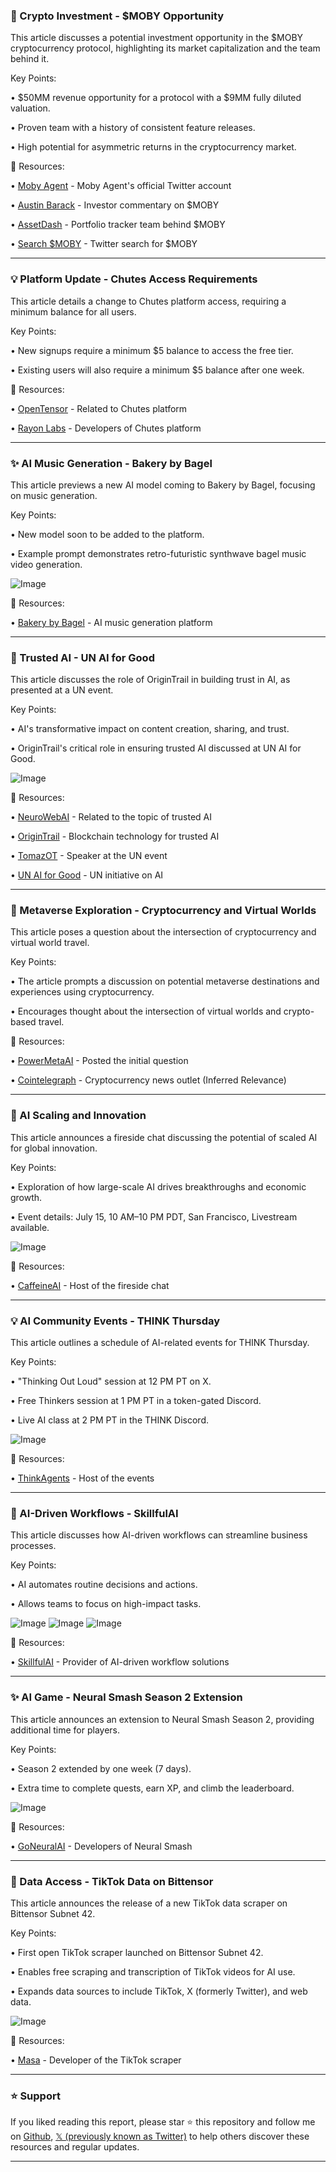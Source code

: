 ### 🚀 Crypto Investment - $MOBY Opportunity

This article discusses a potential investment opportunity in the $MOBY cryptocurrency protocol, highlighting its market capitalization and the team behind it.

Key Points:

• $50MM revenue opportunity for a protocol with a $9MM fully diluted valuation.


• Proven team with a history of consistent feature releases.


• High potential for asymmetric returns in the cryptocurrency market.



🔗 Resources:

• [Moby Agent](https://x.com/mobyagent) - Moby Agent's official Twitter account


• [Austin Barack](https://x.com/AustinBarack) - Investor commentary on $MOBY


• [AssetDash](https://x.com/assetdash) - Portfolio tracker team behind $MOBY


• [Search $MOBY](https://x.com/search?q=%24MOBY&src=cashtag_click) - Twitter search for $MOBY


---
### 💡 Platform Update - Chutes Access Requirements

This article details a change to Chutes platform access, requiring a minimum balance for all users.

Key Points:

• New signups require a minimum $5 balance to access the free tier.


• Existing users will also require a minimum $5 balance after one week.



🔗 Resources:

• [OpenTensor](https://x.com/opentensor) - Related to Chutes platform


• [Rayon Labs](https://x.com/rayon_labs) - Developers of Chutes platform


---
### ✨ AI Music Generation - Bakery by Bagel

This article previews a new AI model coming to Bakery by Bagel, focusing on music generation.

Key Points:

• New model soon to be added to the platform.


• Example prompt demonstrates retro-futuristic synthwave bagel music video generation.



![Image](https://pbs.twimg.com/amplify_video_thumb/1943057697949024257/img/OEfzWlPPzmcaov4X.jpg)


🔗 Resources:

• [Bakery by Bagel](https://x.com/bagelopenai) - AI music generation platform


---
### 🤖 Trusted AI - UN AI for Good

This article discusses the role of OriginTrail in building trust in AI, as presented at a UN event.

Key Points:

• AI's transformative impact on content creation, sharing, and trust.


• OriginTrail's critical role in ensuring trusted AI discussed at UN AI for Good.



![Image](https://pbs.twimg.com/amplify_video_thumb/1940395127245086721/img/C5ToMr1Pv-ng1Udz.jpg)


🔗 Resources:

• [NeuroWebAI](https://x.com/NeuroWebAI) - Related to the topic of trusted AI


• [OriginTrail](https://x.com/origin_trail) - Blockchain technology for trusted AI


• [TomazOT](https://x.com/TomazOT) - Speaker at the UN event


• [UN AI for Good](https://x.com/AIforGood) - UN initiative on AI


---
### 🤖 Metaverse Exploration - Cryptocurrency and Virtual Worlds

This article poses a question about the intersection of cryptocurrency and virtual world travel.

Key Points:

• The article prompts a discussion on potential metaverse destinations and experiences using cryptocurrency.


• Encourages thought about the intersection of virtual worlds and crypto-based travel.



🔗 Resources:

• [PowerMetaAI](https://x.com/PowerMetaAI) - Posted the initial question


• [Cointelegraph](https://x.com/Cointelegraph) -  Cryptocurrency news outlet (Inferred Relevance)


---
### 🤖 AI Scaling and Innovation

This article announces a fireside chat discussing the potential of scaled AI for global innovation.

Key Points:

• Exploration of how large-scale AI drives breakthroughs and economic growth.


• Event details: July 15, 10 AM–10 PM PDT, San Francisco, Livestream available.



![Image](https://pbs.twimg.com/media/GvccBZcWcAAj_LZ?format=jpg&name=small)


🔗 Resources:

• [CaffeineAI](https://x.com/caffeineai) - Host of the fireside chat


---
### 💡 AI Community Events - THINK Thursday

This article outlines a schedule of AI-related events for THINK Thursday.

Key Points:

• "Thinking Out Loud" session at 12 PM PT on X.


• Free Thinkers session at 1 PM PT in a token-gated Discord.


• Live AI class at 2 PM PT in the THINK Discord.



![Image](https://pbs.twimg.com/media/GvcKfP2WsAA-FQN?format=jpg&name=small)


🔗 Resources:

• [ThinkAgents](https://x.com/thinkagents) - Host of the events


---
### 🤖 AI-Driven Workflows - SkillfulAI

This article discusses how AI-driven workflows can streamline business processes.

Key Points:

• AI automates routine decisions and actions.


• Allows teams to focus on high-impact tasks.



![Image](https://pbs.twimg.com/media/Gvbth-KWwAErIEM?format=jpg&name=small)
![Image](https://pbs.twimg.com/media/Gvbtl9iW8AARTUr?format=jpg&name=900x900)
![Image](https://pbs.twimg.com/media/GvAg-1jXoAA_hi8?format=jpg&name=240x240)


🔗 Resources:

• [SkillfulAI](https://x.com/SkillfulAI) - Provider of AI-driven workflow solutions


---
### ✨ AI Game - Neural Smash Season 2 Extension

This article announces an extension to Neural Smash Season 2, providing additional time for players.

Key Points:

• Season 2 extended by one week (7 days).


• Extra time to complete quests, earn XP, and climb the leaderboard.



![Image](https://pbs.twimg.com/media/GvbdRKEXcAAyWFr?format=jpg&name=small)


🔗 Resources:

• [GoNeuralAI](https://x.com/GoNeuralAI) - Developers of Neural Smash


---
### 🚀 Data Access - TikTok Data on Bittensor

This article announces the release of a new TikTok data scraper on Bittensor Subnet 42.

Key Points:

• First open TikTok scraper launched on Bittensor Subnet 42.


• Enables free scraping and transcription of TikTok videos for AI use.


• Expands data sources to include TikTok, X (formerly Twitter), and web data.



![Image](https://pbs.twimg.com/media/GvbVA-zWkAATQ6T?format=jpg&name=small)


🔗 Resources:

• [Masa](https://x.com/getmasafi) - Developer of the TikTok scraper


---

### ⭐️ Support

If you liked reading this report, please star ⭐️ this repository and follow me on [Github](https://github.com/Drix10), [𝕏 (previously known as Twitter)](https://x.com/DRIX_10_) to help others discover these resources and regular updates.

---